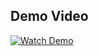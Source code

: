 ## Demo Video

[![Watch Demo](https://img.icons8.com/ios-filled/50/000000/video.png)](https://drive.google.com/file/d/1SPbSGoYj_QpLPTAaypYr_lsj1g4NM6BJ/view?usp=sharing)


